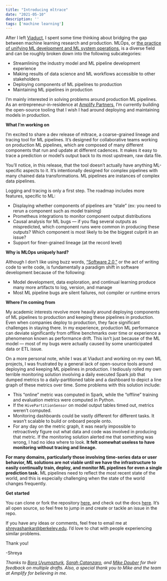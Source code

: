 ```yaml
---
title: "Introducing mltrace"
date: "2021-05-10"
description: ''
tags: ['machine learning']
---
```


After I left [Viaduct](https://www.viaduct.ai/), I spent some time thinking about bridging the gap between machine learning research and production. MLOps, or [the practice of unifying ML development and ML system operations](https://cloud.google.com/architecture/mlops-continuous-delivery-and-automation-pipelines-in-machine-learning), is a diverse field and can be roughly broken down into the following subcategories:


*   Streamlining the industry model and ML pipeline development experience
*   Making results of data science and ML workflows accessible to other stakeholders
*   Deploying components of ML pipelines to production
*   Maintaining ML pipelines in production

I’m mainly interested in solving problems around production ML pipelines. As an entrepreneur-in-residence at [Amplify Partners](https://amplifypartners.com/), I’m currently building the open-source tooling that I wish I had around deploying and maintaining models in production.

**What I’m working on**

I’m excited to share a dev release of mltrace, a coarse-grained lineage and tracing tool for ML pipelines. It’s designed for collaborative teams working on production ML pipelines, which are composed of many different components that run and update at different cadences. It makes it easy to trace a prediction or model’s output back to its most upstream, raw data file.

You’ll notice, in this release, that the tool doesn’t actually have anything ML-specific aspects to it. It’s intentionally designed for complex pipelines with many chained data transformations. ML pipelines are instances of complex data pipelines.

Logging and tracing is only a first step. The roadmap includes more features, specific to ML:



*   Displaying whether components of pipelines are “stale” (ex: you need to rerun a component such as model training)
*   Prometheus integrations to monitor component output distributions
*   Causal analysis for ML bugs — if you flag several outputs as mispredicted, which component runs were common in producing these outputs? Which component is most likely to be the biggest culprit in an issue?
*   Support for finer-grained lineage (at the record level)

**Why is MLOps uniquely hard?**

Although I don’t like using buzz words, [“Software 2.0,”](https://karpathy.medium.com/software-2-0-a64152b37c35) or the act of writing code to write code, is fundamentally a paradigm shift in software development because of the following:



*   Model development, data exploration, and continual learning produce many more artifacts to log, version, and manage
*   Most ML pipeline bugs are silent failures, not compiler or runtime errors

**Where I’m coming from**

My academic interests revolve more heavily around deploying components of ML pipelines to production and keeping these pipelines in production. Even when companies deploy to production, they face significant challenges in staying there. In my experience, production ML performance can deviate significantly from offline benchmarks over time or experience a phenomenon known as performance drift. This isn’t just because of the ML model — most of my bugs were actually caused by some unanticipated data or ETL issue.

On a more personal note, while I was at Viaduct and working on my own ML projects, I was frustrated by a general lack of open-source tools around deploying and keeping ML pipelines in production. I tediously rolled my own terrible monitoring solution involving a daily executed Spark job that dumped metrics to a daily-partitioned table and a dashboard to depict a line graph of these metrics over time. Some problems with this solution include:


*   This “online” metric was computed in Spark, while the “offline” training and evaluation metrics were computed in Python.
*   If the `HivePartitionSensor` on model output tables timed out, metrics weren’t computed.
*   Monitoring dashboards could be vastly different for different tasks. It wasn’t scalable to build or onboard people onto.
*   For any day on the metric graph, it was nearly impossible to retroactively figure out what data and code was involved in producing that metric. If the monitoring solution alerted me that something was wrong, I had no idea where to look. **It felt somewhat useless to have monitoring without tracing and lineage.**

**For many domains, particularly those involving time-series data or user behavior, ML solutions are not viable until we have the infrastructure to easily continually train, deploy, and monitor ML pipelines for even a single prediction task.** ML pipelines need to reflect the most recent state of the world, and this is especially challenging when the state of the world changes frequently.

**Get started**

You can clone or fork the repository [here.](https://github.com/loglabs/mltrace) and check out the docs [here](https://mltrace.readthedocs.io/en/latest/index.html). It’s all open source, so feel free to jump in and create or tackle an issue in the repo. 

If you have any ideas or comments, feel free to email me at [shreyashankar@berkeley.edu](mailto:shreyashankar@berkeley.edu). I’d love to chat with people experiencing similar problems.

Thank you!

-Shreya

*Thanks to [Bora Uyumazturk](https://bora-uyumazturk.github.io/), [Sarah Catanzaro](https://twitter.com/sarahcat21), and [Mike Dauber](https://twitter.com/dauber) for their feedback on multiple drafts. Also, a special thank you to Mike and the team at Amplify for believing in me.*